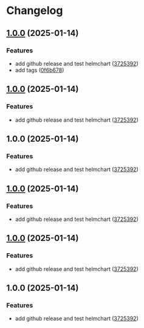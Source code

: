 # Changelog

## [1.0.0](https://github.com/aboitiz-data-innovation/helm-chart-repo-release-poc/compare/litellm-v1.0.0...litellm@v1.0.0) (2025-01-14)


### Features

* add github release and test helmchart ([3725392](https://github.com/aboitiz-data-innovation/helm-chart-repo-release-poc/commit/372539284e7fa33f2f4f803b04455a897b8adbad))
* add tags ([0f6b678](https://github.com/aboitiz-data-innovation/helm-chart-repo-release-poc/commit/0f6b678caf1773dd0316dff6b1231e8a2ca21f1a))

## [1.0.0](https://github.com/aboitiz-data-innovation/helm-chart-repo-release-poc/compare/litellm-v1.0.0...litellm@v1.0.0) (2025-01-14)


### Features

* add github release and test helmchart ([3725392](https://github.com/aboitiz-data-innovation/helm-chart-repo-release-poc/commit/372539284e7fa33f2f4f803b04455a897b8adbad))

## 1.0.0 (2025-01-14)


### Features

* add github release and test helmchart ([3725392](https://github.com/aboitiz-data-innovation/helm-chart-repo-release-poc/commit/372539284e7fa33f2f4f803b04455a897b8adbad))

## [1.0.0](https://github.com/aboitiz-data-innovation/helm-chart-repo-release-poc/compare/litellm-v1.0.0...litellm@v1.0.0) (2025-01-14)


### Features

* add github release and test helmchart ([3725392](https://github.com/aboitiz-data-innovation/helm-chart-repo-release-poc/commit/372539284e7fa33f2f4f803b04455a897b8adbad))

## [1.0.0](https://github.com/aboitiz-data-innovation/helm-chart-repo-release-poc/compare/litellm-v1.0.0...litellm@v1.0.0) (2025-01-14)


### Features

* add github release and test helmchart ([3725392](https://github.com/aboitiz-data-innovation/helm-chart-repo-release-poc/commit/372539284e7fa33f2f4f803b04455a897b8adbad))

## 1.0.0 (2025-01-14)


### Features

* add github release and test helmchart ([3725392](https://github.com/aboitiz-data-innovation/helm-chart-repo-release-poc/commit/372539284e7fa33f2f4f803b04455a897b8adbad))
